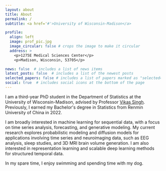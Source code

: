 ```yaml
---
layout: about
title: About
permalink: /
subtitle: <a href='#'>University of Wisconsin-Madison</a> 

profile:
  align: left
  image: prof_pic.jpg
  image_circular: false # crops the image to make it circular
  address: >
    <p>1275E Medical Sciences Center</p>
    <p>Madison, Wisconsin, 53705</p>

news: false  # includes a list of news items
latest_posts: false  # includes a list of the newest posts
selected_papers: false # includes a list of papers marked as "selected={true}"
social: true  # includes social icons at the bottom of the page
---
```


I am a third-year PhD student in the Department of Statistics at the University of Wisconsin-Madison, advised by Professor [Vikas Singh](https://www.biostat.wisc.edu/~vsingh/). Previously, I earned my Bachelor's degree in Statistics from Renmin University of China in 2022.

I am broadly interested in machine learning for sequential data, with a focus on time series analysis, forecasting, and generative modeling. My current research explores probabilistic modeling and diffusion models for applications involving time series and neuroimaging data, such as EEG analysis, sleep studies, and 3D MRI brain volume generation. I am also interested in representation learning and scalable deep learning methods for structured temporal data.

In my spare time, I enjoy swimming and spending time with my dog.
